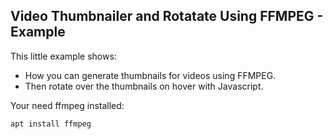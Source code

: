 Video Thumbnailer and Rotatate Using FFMPEG - Example
---

This little example shows:

 - How you can generate thumbnails for videos using FFMPEG.
 - Then rotate over the thumbnails on hover with Javascript. 
 
 Your need ffmpeg installed:
 
 `apt install ffmpeg`

